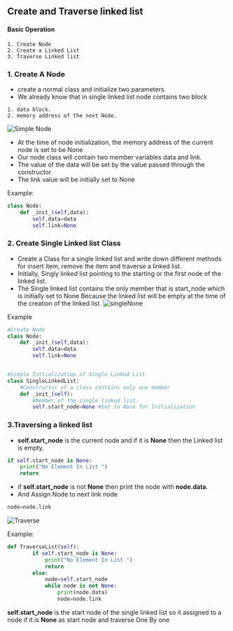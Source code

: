 ## Create and Traverse linked list

#### Basic Operation
```
1. Create Node
2. Create a Linked List
3. Traverse Linked list
```

### 1. Create A Node

- create a normal class and initialize two parameters
- We already know that in single linked list node contains two block
```
1. data block.
2. memory address of the next Node.
```
![Simple Node](https://github.com/chavarera/PythonScript/blob/master/DataStructureAndAlgorithm/sinplenode.png)
- At the time of node initialization, the memory address of the current node is set to be None
- Our node class will contain two member variables data and link. 
- The value of the data will be set by the value passed through the constructor.
- The link value  will be initially set to None

Example:
```python
class Node:
    def _init_(self,data):
        self.data=data
        self.link=None
```

### 2. Create Single Linked list Class

- Create a Class for a single linked list and write down different methods for insert item, remove the item and traverse a linked list.
- Initially, Singly linked list pointing to the starting or the first node of the linked list.
- The Single linked list contains the only member that is start_node which is initially set to None Because the linked list will be empty
at the time of the creation of the linked list.
![singleNone](https://github.com/chavarera/PythonScript/blob/master/DataStructureAndAlgorithm/singlelinkedlist.png)

Example
```python
#Create Node
class Node:
    def _init_(self,data):
        self.data=data
        self.link=None


#Simple Initialization of Single Linked List
class SingleLinkedList:
    #Constructor of a class contains only one member
    def _init_(self):
        #Member of the single linked list.
        self.start_node=None #Set to None for Initialization 
```

### 3.Traversing a linked list
- **self.start_node** is the current node and if it is **None** then the Linked list is empty.
```python
if self.start_node is None:
    print("No Element In List ")
    return
```
- if **self.start_node** is not **None** then print the node with **node.data**.
- And Assign Node to next link node 
```python
node=node.link
```
![Traverse](https://github.com/chavarera/PythonScript/blob/master/DataStructureAndAlgorithm/traverselinkedkist.png)

Example:
```python
def TraverseList(self):
        if self.start_node is None:
            print("No Element In List ")
            return
        else:            
            node=self.start_node
            while node is not None:
                print(node.data)
                node=node.link    
```
**self.start_node** is the start node of the single linked list so it assigned to a node if it is  **None** as start node and traverse One By one
